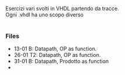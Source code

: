 Esercizi vari svolti in VHDL partendo da tracce.
<br>
Ogni .vhdl ha uno scopo diverso
<br><br><h3>Files</h1>
<ul>
  <li>13-01 B: Datapath, OP as function.</li>
  <li>26-01 T2: Datapath, OP as function.</li>
  <li>31-01 B: Datapath, Prodotto as function</li>
  <li></li>

</ul>
